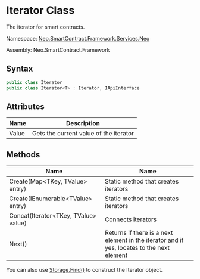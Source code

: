 # Iterator Class

The iterator for smart contracts.

Namespace: [Neo.SmartContract.Framework.Services.Neo](../neo.md)

Assembly: Neo.SmartContract.Framework

## Syntax

```c#
public class Iterator
public class Iterator<T> : Iterator, IApiInterface
```

## Attributes

| Name | Description          |
| ----- | ------------------------ |
| Value | Gets the current value of the iterator |

## Methods

| Name                            | Name                                                     |
| ----------------------------------- | ------------------------------------------------------------ |
| Create(Map\<TKey, TValue\> entry) | Static method that creates iterators                         |
| Create(IEnumerable\<TValue\> entry)  | Static method that creates iterators            |
| Concat(Iterator\<TKey, TValue\> value) |Connects iterators |
| Next()            | Returns if there is a next element in the iterator and if yes, locates to the next element |

You can also use [Storage.Find()](Storage/Find.md)  to construct the Iterator object.